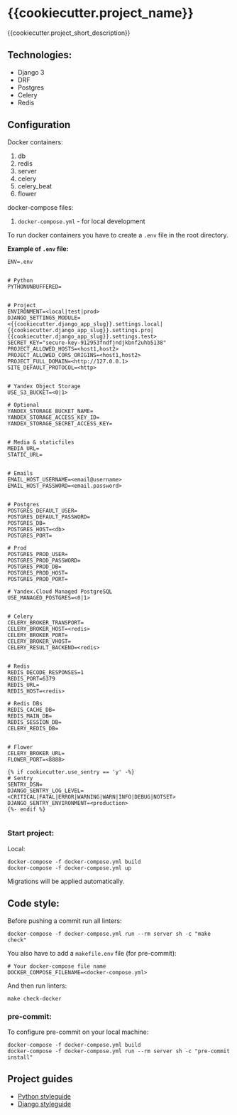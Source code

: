 # {{cookiecutter.project_name}}
{{cookiecutter.project_short_description}}

## Technologies:
- Django 3
- DRF
- Postgres
- Celery
- Redis


## Configuration
Docker containers:
 1. db
 2. redis
 3. server
 4. celery
 5. celery_beat
 6. flower

docker-compose files:
 1. `docker-compose.yml` - for local development

To run docker containers you have to create a `.env` file in the root directory.

**Example of `.env` file:**

```dotenv
ENV=.env


# Python
PYTHONUNBUFFERED=


# Project
ENVIRONMENT=<local|test|prod>
DJANGO_SETTINGS_MODULE=<{{cookiecutter.django_app_slug}}.settings.local|{{cookiecutter.django_app_slug}}.settings.pro|{{cookiecutter.django_app_slug}}.settings.test>
SECRET_KEY="secure-key-912953fndfjndjkbnf2uhb5138"
PROJECT_ALLOWED_HOSTS=<host1,host2>
PROJECT_ALLOWED_CORS_ORIGINS=<host1,host2>
PROJECT_FULL_DOMAIN=<http://127.0.0.1>
SITE_DEFAULT_PROTOCOL=<http>


# Yandex Object Storage
USE_S3_BUCKET=<0|1>

# Optional
YANDEX_STORAGE_BUCKET_NAME=
YANDEX_STORAGE_ACCESS_KEY_ID=
YANDEX_STORAGE_SECRET_ACCESS_KEY=


# Media & staticfiles
MEDIA_URL=
STATIC_URL=


# Emails
EMAIL_HOST_USERNAME=<email@username>
EMAIL_HOST_PASSWORD=<email.password>


# Postgres
POSTGRES_DEFAULT_USER=
POSTGRES_DEFAULT_PASSWORD=
POSTGRES_DB=
POSTGRES_HOST=<db>
POSTGRES_PORT=

# Prod
POSTGRES_PROD_USER=
POSTGRES_PROD_PASSWORD=
POSTGRES_PROD_DB=
POSTGRES_PROD_HOST=
POSTGRES_PROD_PORT=

# Yandex.Cloud Managed PostgreSQL
USE_MANAGED_POSTGRES=<0|1>


# Celery
CELERY_BROKER_TRANSPORT=
CELERY_BROKER_HOST=<redis>
CELERY_BROKER_PORT=
CELERY_BROKER_VHOST=
CELERY_RESULT_BACKEND=<redis>


# Redis
REDIS_DECODE_RESPONSES=1
REDIS_PORT=6379
REDIS_URL=
REDIS_HOST=<redis>

# Redis DBs
REDIS_CACHE_DB=
REDIS_MAIN_DB=
REDIS_SESSION_DB=
CELERY_REDIS_DB=


# Flower
CELERY_BROKER_URL=
FLOWER_PORT=<8888>

{% if cookiecutter.use_sentry == 'y' -%}
# Sentry
SENTRY_DSN=
DJANGO_SENTRY_LOG_LEVEL=<CRITICAL|FATAL|ERROR|WARNING|WARN|INFO|DEBUG|NOTSET>
DJANGO_SENTRY_ENVIRONMENT=<production>
{%- endif %}


```

### Start project:

Local:
```shell
docker-compose -f docker-compose.yml build
docker-compose -f docker-compose.yml up
```

Migrations will be applied automatically.


## Code style:

Before pushing a commit run all linters:

```shell
docker-compose -f docker-compose.yml run --rm server sh -c "make check"
```

You also have to add a `makefile.env` file (for pre-commit):
```dotenv
# Your docker-compose file name
DOCKER_COMPOSE_FILENAME=<docker-compose.yml>
```

And then run linters:
```shell
make check-docker
```


### pre-commit:

To configure pre-commit on your local machine:
```shell
docker-compose -f docker-compose.yml build
docker-compose -f docker-compose.yml run --rm server sh -c "pre-commit install"
```

## Project guides

- [Python styleguide](./docs/guides/python_guide.md)
- [Django styleguide](./docs/guides/django_guide.md)

